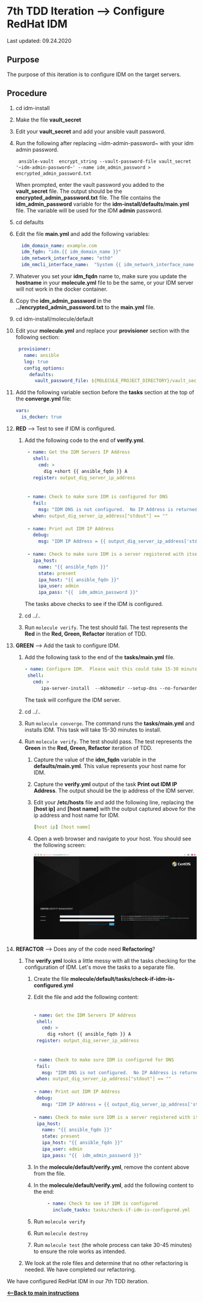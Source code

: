 # 7th TDD Iteration --> Configure RedHat IDM

Last updated: 09.24.2020

## Purpose

The purpose of this iteration is to configure IDM on the target servers.

## Procedure
1. cd idm-install
1. Make the file **vault_secret**
1. Edit your **vault_secret** and add your ansible vault password.
1. Run the following after replacing \~idm-admin-password\~ with your idm admin password.
 
    ```
     ansible-vault  encrypt_string --vault-password-file vault_secret '~idm-admin-password~' --name idm_admin_password > encrypted_admin_password.txt
    ```
    
    When prompted, enter the vault password you added to the **vault_secret** file.
    The output should be the **encrypted_admin_password.txt** file.  The file contains
    the **idm_admin_password** variable for the **idm-install/defaults/main.yml** file.
    The variable will be used for the IDM **admin** password.
    
1. cd defaults
1. Edit the file **main.yml** and add the following variables:

    ```yaml
      idm_domain_name: example.com
      idm_fqdn: "idm.{{ idm_domain_name }}"
      idm_network_interface_name: "eth0"
      idm_nmcli_interface_name:  "System {{ idm_network_interface_name }}"
   ```

1. Whatever you set your **idm_fqdn** name to, make sure you update the 
**hostname** in your **molecule.yml** file to be the same, or
your IDM server will not work in the docker container. 

1. Copy the **idm_admin_password** in the **../encrypted_admin_password.txt**
to the **main.yml** file.  

1. cd idm-install/molecule/default

1. Edit your **molecule.yml** and replace your **provisioner** section
with the following section:
   
    ```yaml
     provisioner:
       name: ansible
       log: true
       config_options:
         defaults:
           vault_password_file: ${MOLECULE_PROJECT_DIRECTORY}/vault_secret
     ```

1. Add the following variable section before the **tasks** section at the
   top of the **converge.yml** file:

    ```yaml
    vars:
      is_docker: true
   ```

1. **RED** --> Test to see if IDM is configured.
    
    1. Add the following code to the end of **verify.yml**.
        
        ```yaml
         - name: Get the IDM Servers IP Address
           shell:
             cmd: >
               dig +short {{ ansible_fqdn }} A
           register: output_dig_server_ip_address
         
         
         - name: Check to make sure IDM is configured for DNS
           fail:
             msg: "IDM DNS is not configured.  No IP Address is returned when a DIG is performed."
           when: output_dig_server_ip_address["stdout"] == ""
         
         - name: Print out IDM IP Address
           debug:
             msg: "IDM IP Address = {{ output_dig_server_ip_address['stdout'] }}"
         
         - name: Check to make sure IDM is a server registered with itself
           ipa_host:
             name: "{{ ansible_fqdn }}"
             state: present
             ipa_host: "{{ ansible_fqdn }}"
             ipa_user: admin
             ipa_pass: "{{  idm_admin_password }}"
        ```
           
        The tasks above checks to see if the IDM is configured.
        
    1. cd ../..
    1. Run `molecule verify`.  The test should fail.  The test represents
       the **Red** in the **Red, Green, Refactor** iteration of TDD.

1. **GREEN** --> Add the task to configure IDM.
     
    1. Add the following task to the end of the **tasks/main.yml** file.
    
        ```yaml
       - name: Configure IDM.  Please wait this could take 15-30 minutes....
         shell:
           cmd: >
              ipa-server-install  --mkhomedir --setup-dns --no-forwarders --no-host-dns --allow-zone-overlap -a '{{ idm_admin_password }}' -r {{ idm_domain_name | upper }} -p '{{ idm_admin_password }}'  -n {{ idm_domain_name }} -U
       ```

         The task will configure the IDM server.
   
    1. cd ../..
    
    1. Run `molecule converge`.  The command runs the **tasks/main.yml**
    and installs IDM.  This task will take 15-30 minutes to install.
    
    1. Run `molecule verify`. The test should pass.  The test represents
    the **Green** in the **Red, Green, Refactor** iteration of TDD.

        1. Capture the value of the **idm_fqdn** variable in the
        **defaults/main.yml**.  This value represents your host name for IDM.
        1. Capture the **verify.yml** output of the task
        **Print out IDM IP Address**.  The output should be the ip address
        of the IDM server.
        1. Edit your **/etc/hosts** file and add the following line, 
           replacing the **[host ip]** and **[host name]** with the output
           captured above for the ip address and host name for IDM.
        
              ```yaml
              [host ip] [host name]
              ```

        1. Open a web browser and navigate to your host.  You should see the
           following screen:
                      
            ![image](../../images/idm_server_in_browser_installedl_in_docker_container.png)
                      
     
1. **REFACTOR** --> Does any of the code need **Refactoring**?

    1. The **verify.yml** looks a 
    little messy with all the tasks checking for the
    configuration of IDM.  Let's move the tasks to a separate file.
    
        1. Create the file **molecule/default/tasks/check-if-idm-is-configured.yml**  
        1. Edit the file and add the following content:
        
            ```yaml
           
           - name: Get the IDM Servers IP Address
             shell:
               cmd: >
                 dig +short {{ ansible_fqdn }} A
             register: output_dig_server_ip_address
           
           
           - name: Check to make sure IDM is configured for DNS
             fail:
               msg: "IDM DNS is not configured.  No IP Address is returned when a DIG is performed."
             when: output_dig_server_ip_address["stdout"] == ""
           
           - name: Print out IDM IP Address
             debug:
               msg: "IDM IP Address = {{ output_dig_server_ip_address['stdout'] }}"
           
           - name: Check to make sure IDM is a server registered with itself
             ipa_host:
               name: "{{ ansible_fqdn }}"
               state: present
               ipa_host: "{{ ansible_fqdn }}"
               ipa_user: admin
               ipa_pass: "{{  idm_admin_password }}"
            ```
        1. In the **molecule/default/verify.yml**, remove the content above from the
        file.
        1. In the **molecule/default/verify.yml**, add the following content to the end:
        
            ```yaml
                 - name: Check to see if IDM is configured
                   include_tasks: tasks/check-if-idm-is-configured.yml
           ```
         
        1. Run `molecule verify`
        1. Run `molecule destroy`
        1. Run `molecule test` (the whole process can take 30-45 minutes) 
        to ensure the role works as intended.
         
    1. We look at the role files and determine that no other refactoring is needed.
    We have completed our refactoring.
 

We have configured RedHat IDM in our 7th TDD iteration.

[**<--Back to main instructions**](../readme.md#7thTDD)
